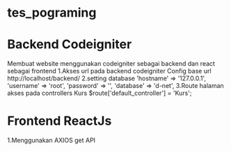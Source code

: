# tes_pograming
# Backend Codeigniter
Membuat website menggunakan codeigniter sebagai backend dan react sebagai frontend
1.Akses url pada backend codeigniter
Config base url http://localhost/backend/
2.setting database
	'hostname' => '127.0.0.1',
	'username' => 'root',
	'password' => '',
	'database' => 'd-net',
3.Route halaman akses pada controllers Kurs
$route['default_controller'] = 'Kurs';

# Frontend ReactJs
1.Menggunakan AXIOS get API
